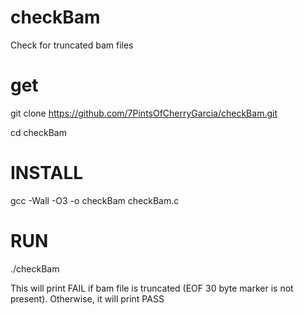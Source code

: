 # checkBam
Check for truncated bam files

# get
git clone https://github.com/7PintsOfCherryGarcia/checkBam.git

cd checkBam

# INSTALL
gcc -Wall -O3 -o checkBam checkBam.c

# RUN
./checkBam <bamfile>

This will print FAIL if bam file is truncated (EOF 30 byte marker is not present).
Otherwise, it will print PASS

